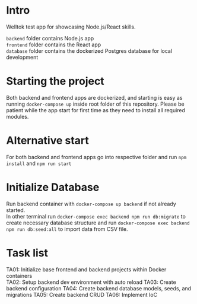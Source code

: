 # Intro
Welltok test app for showcasing Node.js/React skills.

`backend` folder contains Node.js app  
`frontend` folder contains the React app  
`database` folder contains the dockerized Postgres database for local development

# Starting the project
Both backend and frontend apps are dockerized, and starting is easy as running `docker-compose up` inside
root folder of this repository. Please be patient while the app start for first time as they need to install all
required modules.

# Alternative start
For both backend and frontend apps go into respective folder and run `npm install` and `npm run start`

# Initialize Database
Run backend container with `docker-compose up backend` if not already started.  
In other terminal run `docker-compose exec backend npm run db:migrate` to create necessary database structure and
run `docker-compose exec backend npm run db:seed:all` to import data from CSV file.

# Task list 
TA01: Initialize base frontend and backend projects within Docker containers  
TA02: Setup backend dev environment with auto reload
TA03: Create backend configuration
TA04: Create backend database models, seeds, and migrations
TA05: Create backend CRUD
TA06: Implement IoC 
